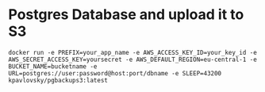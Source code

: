 # Postgres Database and upload it to S3

```
docker run -e PREFIX=your_app_name -e AWS_ACCESS_KEY_ID=your_key_id -e AWS_SECRET_ACCESS_KEY=yoursecret -e AWS_DEFAULT_REGION=eu-central-1 -e BUCKET_NAME=bucketname -e URL=postgres://user:password@host:port/dbname -e SLEEP=43200 kpavlovsky/pgbackups3:latest
```
